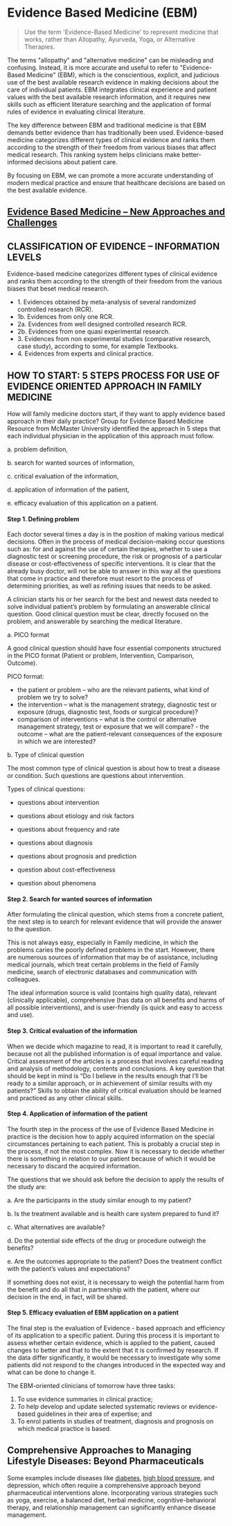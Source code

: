 # Evidence Based Medicine (EBM) 

> Use the term 'Evidence-Based Medicine' to represent medicine that works, rather than Allopathy, Ayurveda, Yoga, or Alternative Therapies.

The terms "allopathy" and "alternative medicine" can be misleading and confusing. Instead, it is more accurate and useful to refer to "Evidence-Based Medicine" (EBM), which is the conscientious, explicit, and judicious use of the best available research evidence in making decisions about the care of individual patients. EBM integrates clinical experience and patient values with the best available research information, and it requires new skills such as efficient literature searching and the application of formal rules of evidence in evaluating clinical literature.

The key difference between EBM and traditional medicine is that EBM demands better evidence than has traditionally been used. Evidence-based medicine categorizes different types of clinical evidence and ranks them according to the strength of their freedom from various biases that affect medical research. This ranking system helps clinicians make better-informed decisions about patient care.

By focusing on EBM, we can promote a more accurate understanding of modern medical practice and ensure that healthcare decisions are based on the best available evidence.

## [Evidence Based Medicine – New Approaches and Challenges](https://www.ncbi.nlm.nih.gov/pmc/articles/PMC3789163/)

## CLASSIFICATION OF EVIDENCE – INFORMATION LEVELS

Evidence-based medicine categorizes different types of clinical evidence and ranks them according to the strength of their freedom from the various biases that beset medical research.

<ul>
<li>
1. Evidences obtained by meta-analysis of several randomized controlled research (RCR).
</li>
<li>
1b. Evidences from only one RCR.
</li>
<li>
2a. Evidences from well designed controlled research RCR.
</li>
<li>
2b. Evidences from one quasi experimental research.
</li>
<li>
3. Evidences from non experimental studies (comparative research, case study), according to some, for example Textbooks.
</li>
<li>
4. Evidences from experts and clinical practice.
</li>
</ul>


## HOW TO START: 5 STEPS PROCESS FOR USE OF EVIDENCE ORIENTED APPROACH IN FAMILY MEDICINE

How will family medicine doctors start, if they want to apply evidence based approach in their daily practice? Group for Evidence Based Medicine Resource from McMaster University identified the approach in 5 steps that each individual physician in the application of this approach must follow.

a. problem definition,

b. search for wanted sources of information,

c. critical evaluation of the information,

d. application of information of the patient,

e. efficacy evaluation of this application on a patient.

#### Step 1. Defining problem

Each doctor several times a day is in the position of making various medical decisions. Often in the process of medical decision-making occur questions such as: for and against the use of certain therapies, whether to use a diagnostic test or screening procedure, the risk or prognosis of a particular disease or cost-effectiveness of specific interventions. It is clear that the already busy doctor, will not be able to answer in this way all the questions that come in practice and therefore must resort to the process of determining priorities, as well as refining issues that needs to be asked.

A clinician starts his or her search for the best and newest data needed to solve individual patient’s problem by formulating an answerable clinical question. Good clinical question must be clear, directly focused on the problem, and answerable by searching the medical literature.

a. PICO format

 A good clinical question should have four essential components structured in the PICO format (Patient or problem, Intervention, Comparison, Outcome).

 PICO format:
 - the patient or problem – who are the relevant patients, what kind of problem we try to solve?
 - the intervention – what is the management strategy, diagnostic test or exposure (drugs, diagnostic test, foods or surgical procedure)?
 - comparison of interventions – what is the control or alternative management strategy, test or exposure that we will compare?    - the outcome – what are the patient-relevant consequences of the exposure in which we are interested?
    
b. Type of clinical question

  The most common type of clinical question is about how to treat a disease or condition. Such questions are questions about intervention.

  Types of clinical questions:
	
  - questions about intervention
			
  - questions about etiology and risk factors
	
  - questions about frequency and rate
	
  - questions about diagnosis
	
  - questions about prognosis and prediction
	
  - question about cost-effectiveness
	
  - question about phenomena

#### Step 2. Search for wanted sources of information

After formulating the clinical question, which stems from a concrete patient, the next step is to search for relevant evidence that will provide the answer to the question.

This is not always easy, especially in Family medicine, in which the problems caries the poorly defined problems in the start. However, there are numerous sources of information that may be of assistance, including medical journals, which treat certain problems in the field of Family medicine, search of electronic databases and communication with colleagues.

The ideal information source is valid (contains high quality data), relevant (clinically applicable), comprehensive (has data on all benefits and harms of all possible interventions), and is user-friendly (is quick and easy to access and use).


#### Step 3. Critical evaluation of the information

When we decide which magazine to read, it is important to read it carefully, because not all the published information is of equal importance and value. Critical assessment of the articles is a process that involves careful reading and analysis of methodology, contents and conclusions. A key question that should be kept in mind is “Do I believe in the results enough that I’ll be ready to a similar approach, or in achievement of similar results with my patients?” Skills to obtain the ability of critical evaluation should be learned and practiced as any other clinical skills.


#### Step 4. Application of information of the patient

The fourth step in the process of the use of Evidence Based Medicine in practice is the decision how to apply acquired information on the special circumstances pertaining to each patient. This is probably a crucial step in the process, if not the most complex. Now it is necessary to decide whether there is something in relation to our patient because of which it would be necessary to discard the acquired information.

The questions that we should ask before the decision to apply the results of the study are:

a. Are the participants in the study similar enough to my patient?

b. Is the treatment available and is health care system prepared to fund it?

c. What alternatives are available?

d. Do the potential side effects of the drug or procedure outweigh the benefits?

e. Are the outcomes appropriate to the patient? Does the treatment conflict with the patient’s values and expectations?

If something does not exist, it is necessary to weigh the potential harm from the benefit and do all that in partnership with the patient, where our decision in the end, in fact, will be shared.

#### Step 5. Efficacy evaluation of EBM application on a patient

The final step is the evaluation of Evidence - based approach and efficiency of its application to a specific patient. During this process it is important to assess whether certain evidence, which is applied to the patient, caused changes to better and that to the extent that it is confirmed by research. If the data differ significantly, it would be necessary to investigate why some patients did not respond to the changes introduced in the expected way and what can be done to change it.

The EBM-oriented clinicians of tomorrow have three tasks:

1. To use evidence summaries in clinical practice;
2. To help develop and update selected systematic reviews or evidence-based guidelines in their area of expertise; and
3. To enrol patients in studies of treatment, diagnosis and prognosis on which medical practice is based.

## Comprehensive Approaches to Managing Lifestyle Diseases: Beyond Pharmaceuticals

Some examples include diseases like [diabetes](https://www.ncbi.nlm.nih.gov/pmc/articles/PMC5792082/), [high blood pressure](https://www.ncbi.nlm.nih.gov/pmc/articles/PMC2991739/), and depression, which often require a comprehensive approach beyond pharmaceutical interventions alone. Incorporating various strategies such as yoga, exercise, a balanced diet, herbal medicine, cognitive-behavioral therapy, and relationship management can significantly enhance disease management.
